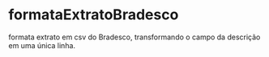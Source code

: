 # formataExtratoBradesco

formata extrato em csv do Bradesco, transformando o campo da descrição em uma única linha.
